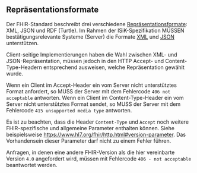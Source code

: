 ## Repräsentationsformate

Der FHIR-Standard beschreibt drei verschiedene [Repräsentationsformate](https://hl7.org/fhir/R4/formats.html#wire): XML, JSON und RDF (Turtle).
Im Rahmen der ISiK-Spezifikation MÜSSEN bestätigungsrelevante Systeme (Server) die Formate [XML](https://hl7.org/fhir/R4/xml.html) und [JSON](https://hl7.org/fhir/R4/json.html) unterstützen.

Client-seitige Implementierungen haben die Wahl zwischen XML- und JSON-Repräsentation, müssen jedoch in den HTTP Accept- und Content-Type-Headern entsprechend ausweisen, welche Repräsentation gewählt wurde.

Wenn ein Client im Accept-Header ein vom Server nicht unterstütztes Format anfordert, so MUSS der Server mit dem Fehlercode `406 not acceptable` antworten.
Wenn ein Client im Content-Type-Header ein vom Server nicht unterstütztes Format sendet, so MUSS der Server mit dem Fehlercode `415 unsupported media type` antworten.

Es ist zu beachten, dass die Header `Content-Type` und `Accept` noch weitere FHIR-spezifische und allgemeine Parameter enthalten können. Siehe beispielsweise https://www.hl7.org/fhir/http.html#version-parameter. Das Vorhandensein dieser Parameter darf nicht zu einem Fehler führen.

Anfragen, in denen eine andere FHIR-Version als die hier vereinbarte Version `4.0` angefordert wird, müssen mit Fehlercode `406 - not acceptable` beantwortet werden.




